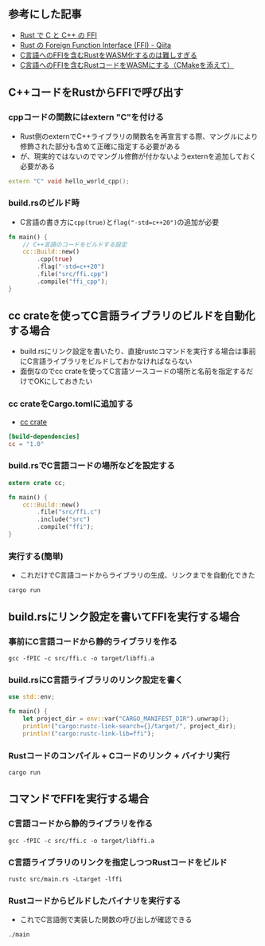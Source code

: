 ## 参考にした記事
- [Rust で C と C++ の FFI](https://blog.ojisan.io/rust-ffi-cpp-wakaran/)
- [Rust の Foreign Function Interface (FFI) - Qiita](https://qiita.com/termoshtt/items/0fa9959f9eb64b0907e2)
- [C言語へのFFIを含むRustをWASM化するのは難しすぎる](https://zenn.dev/newgyu/articles/4240df5d2a7d55)
- [C言語へのFFIを含むRustコードをWASMにする（CMakeを添えて）](https://zenn.dev/newgyu/articles/8bff73505c7b35)

## C++コードをRustからFFIで呼び出す
### cppコードの関数にはextern "C"を付ける
- Rust側のexternでC++ライブラリの関数名を再宣言する際、マングルにより修飾された部分も含めて正確に指定する必要がある
- が、現実的ではないのでマングル修飾が付かないようexternを追加しておく必要がある

```cpp
extern "C" void hello_world_cpp();
```

### build.rsのビルド時
- C言語の書き方に`cpp(true)`と`flag("-std=c++20")`の追加が必要

```rs
fn main() {
    // C++言語のコードをビルドする設定
    cc::Build::new()
        .cpp(true)
        .flag("-std=c++20")
        .file("src/ffi.cpp")
        .compile("ffi_cpp");
}
```


## cc crateを使ってC言語ライブラリのビルドを自動化する場合
- build.rsにリンク設定を書いたり、直接rustcコマンドを実行する場合は事前にC言語ライブラリをビルドしておかなければならない
- 面倒なのでcc crateを使ってC言語ソースコードの場所と名前を指定するだけでOKにしておきたい

### cc crateをCargo.tomlに追加する
- [cc crate](https://crates.io/crates/cc)

```toml
[build-dependencies]
cc = "1.0"
```

### build.rsでC言語コードの場所などを設定する
```rs
extern crate cc;

fn main() {
    cc::Build::new()
        .file("src/ffi.c")
        .include("src")
        .compile("ffi");
}
```

### 実行する(簡単)
- これだけでC言語コードからライブラリの生成、リンクまでを自動化できた

```
cargo run
```


## build.rsにリンク設定を書いてFFIを実行する場合

### 事前にC言語コードから静的ライブラリを作る
```
gcc -fPIC -c src/ffi.c -o target/libffi.a
```

### build.rsにC言語ライブラリのリンク設定を書く
```rs
use std::env;

fn main() {
    let project_dir = env::var("CARGO_MANIFEST_DIR").unwrap();
    println!("cargo:rustc-link-search={}/target/", project_dir);
    println!("cargo:rustc-link-lib=ffi");
```


### Rustコードのコンパイル + Cコードのリンク + バイナリ実行
```
cargo run
```

## コマンドでFFIを実行する場合
### C言語コードから静的ライブラリを作る
```
gcc -fPIC -c src/ffi.c -o target/libffi.a
```

### C言語ライブラリのリンクを指定しつつRustコードをビルド

```
rustc src/main.rs -Ltarget -lffi
```

### Rustコードからビルドしたバイナリを実行する
- これでC言語側で実装した関数の呼び出しが確認できる

```
./main
```